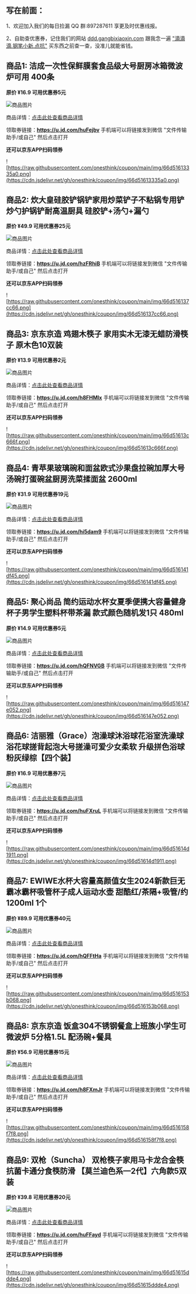 ## 写在前面：

1、欢迎加入我们的每日捡漏 QQ 群:897287611 享更及时优惠线报。

2、自助查优惠券，记住我们的网站 [ddd.gangbixiaoxin.com](https://ddd.gangbixiaoxin.com) 跟我念一遍 ["滴滴滴.钢笔小新.点抗"](https://ddd.gangbixiaoxin.com) 买东西之前查一查，没准儿就能省钱。

## 商品1: 洁成一次性保鲜膜套食品级大号厨房冰箱微波炉可用 400条

**原价 ¥16.9 可用优惠券5元**

![商品图片](http://img14.360buyimg.com/n1/jfs/t1/29838/39/21916/77803/66c581d8F3cbb26bd/93588a5aa88df506.jpg)

商品详情：[点击此处查看商品详情](https://union-click.jd.com/jdc?e=1003156031&amp;p=JF8BAdQJK1olXwIBVVhfDUwQB18IGlsUWwcEUltVDUoUBl9MRANLAjZbERscSkAJHTRQRA1CCVkdDwtCWhVLHTdNTwcKBENeCVAfUg8bUWlIWFJvA2Z5DRdcXisUSjphYVtePkF6OlxfDy8Rai1fcz9iP10DCTgfAFxXDxtxazliLn1GIwEPYTJ0dCt8GTtNOWViEikVVTh1ShdObC5lPmFbJBcpUEpzYSZOWzh3B29gHTYbfjlscw9ReAxhJG5iIAciST8VZwxzfCcTOE5hIjkCViNFZRB6eAJiGmZwPDwpfDRWYxZ4cjhxDwF0JiI0fAJ8QgxAez5hBHYEIiclWDxfYDN_Yid8JHUCFSo0aBMnehhSeQBUI0dnMRpbahQRYidgbiJeCwoOZF9tC0oXBGYOHF0cWDYyVF5tSSUXAGsIGVoTVDYDZF5bC08UBm4BGVgVVQcyVFZaOJy6u7qCqo6d5NKc3Inkr56ev7uWk2slbQUyVF9cCksTBG4KG2slXQUyV24DZkpEBW0JSA9HM1oDDg0ZUQ5EbW8IE14QXQ8LXG5fCUoVAV84KwkTHUULLgA9cxJeAjloGBJANHwCHz0acCUVAWhsHTJXCm5mIzwGCRZxQWc4G2s)

领取券链接：**https://u.jd.com/huFejbv** 手机端可以将链接发到微信 "文件传输助手/或自己" 然后点击打开

**还可以京东APP扫码领券**

![https://raw.githubusercontent.com/onesthink/coupon/main/img/66d51613335a0.png](https://cdn.jsdelivr.net/gh/onesthink/coupon/img/66d51613335a0.png)

## 商品2: 炊大皇硅胶铲锅铲家用炒菜铲子不粘锅专用铲炒勺护锅铲耐高温厨具 硅胶铲+汤勺+漏勺

**原价 ¥49.9 可用优惠券25元**

![商品图片](http://img14.360buyimg.com/n1/jfs/t1/131709/21/44024/84277/662b19eaF9a19fb29/a9766dc27a7ffd46.jpg)

商品详情：[点击此处查看商品详情](https://union-click.jd.com/jdc?e=1003156031&amp;p=JF8BAdoJK1olXwICXVtfCUwTCl8IGlsUXgcHXVZcD0sSB19MRANLAjZbERscSkAJHTRQRA1CCVkdDwtCWhVLHTdNTwcKBENeCVAfUg8bRhJyaC98H2VwBiYWYxxSXg1Qcj9XI1tEOlwEU0lqRwdJfwAcCQZGPR8odFxXDxtxazliLlNGIzcLWDxkfCh_cj9NOWJiEikFUiJ1ShdObABlNGFbEhcqUEp-YSZ0WyxNB1ZgHSobfANzUBZ7YAxhJG5hIBddSz1uew9zfCcTOE5hIjkCViNFZRB7eFpAGmZwLA4pQTxSYBZaci9cXANiVj4_cS90Rw9xfC12BEAEIzwhaih1YCh8YjNzKWVpESo0YBtsY3sKbk8XKDZALF04YRMTZw9WTyYTBFp9XRkLWz5BD2M4GmsWXAYFXVhaDkISM18IG2tUMw8DUltYAXsWM28OGF8WWAcLVlxVDksnA2cPK4y45dOI5YvVsZ-Ji7ixvI6c4dKc3G5tOEgnA24JGVsRWgcAVG5tCEgnAF9WdVpGXVEAVVZbZhcWWTxMQFxGMwYBVVtYDk0SBV8KGloXXzYyZBsgcjhjai1raQltFm1VEQM_UCJzQRFVXTUXBF0AKRo1SS9MCjsIXzJUKHoyVG4)

领取券链接：**https://u.jd.com/hzFRhiB** 手机端可以将链接发到微信 "文件传输助手/或自己" 然后点击打开

**还可以京东APP扫码领券**

![https://raw.githubusercontent.com/onesthink/coupon/main/img/66d516137cc66.png](https://cdn.jsdelivr.net/gh/onesthink/coupon/img/66d516137cc66.png)

## 商品3: 京东京造 鸡翅木筷子 家用实木无漆无蜡防滑筷子 原木色10双装

**原价 ¥13.9 可用优惠券2元**

![商品图片](http://img14.360buyimg.com/n1/jfs/t1/57800/31/26215/120953/66b33adbF2b510a61/94f42835b2f404b1.jpg)

商品详情：[点击此处查看商品详情](https://union-click.jd.com/jdc?e=1003156031&amp;p=JF8BAagJK1olXQUDU1taC0seBF8IGloUXgYCU1lbCkwnRzBQRQQlBENHFRxWFlVMWzBeTA9KQl1XSwwDVFVPRjtUBAJQAVsMFgQZBBVQYhx-cixOLQd8FA41aClpQwxsSAZoA2gAFxsPTxZAfzddE1JFJXNGHAZKSEdjeh9tbChAGnJ7PDkpQSBJexpsfzlMXAR1DFYvahFrRwxDYwh3FGZJIjxVcS9kf21rU1JFP1x1FD5fXiJsYAxWbyJhP3JbHRkrfDxKVhZJWjtNGG1gHS4WcDJjYRtrGwRhJGJnIAcuX3tgWm4JUzl-VGRmIhsmThxlYShoEiNTUQoyVW5eCUsQCmkPHVIQbTYCVG4LZksWAm4JE1wSXAUyVW5dDkgTAGoJElkRXgMGZF5VD3vArtfdkerA1b_WytaKsezCitPchdMlbTYBZF5cCUkXB2gJGVslbQYBZF1tViUWUGkLEl4cDmheVQQOTBETSwEIGFoRWAUGUF1tCkoWAW04K2tLGmdxIjcqUzsWfS9Yczt3I0ZhMA0AdRV5ASxNSRxICnpaAVZUWDNiRydQK1sl)

领取券链接：**https://u.jd.com/h8FHMlx** 手机端可以将链接发到微信 "文件传输助手/或自己" 然后点击打开

**还可以京东APP扫码领券**

![https://raw.githubusercontent.com/onesthink/coupon/main/img/66d51613c666f.png](https://cdn.jsdelivr.net/gh/onesthink/coupon/img/66d51613c666f.png)

## 商品4: 青苹果玻璃碗和面盆欧式沙果盘拉碗加厚大号汤碗打蛋碗盆厨房洗菜揉面盆 2600ml

**原价 ¥31.9 可用优惠券19元**

![商品图片](http://img14.360buyimg.com/n1/jfs/t1/228263/27/19383/175742/66751a03F3ac0980b/972690898e4532fa.jpg)

商品详情：[点击此处查看商品详情](https://union-click.jd.com/jdc?e=1003156031&amp;p=JF8BAdwJK1olXwIBVF9VDU0XA18IGlsUWwUFXFxVCkoeA19MRANLAjZbERscSkAJHTRQRA1CCVkdDwtCWhVLHTdNTwcKBENeCVAfUg8bYi4LQC5MWXBdCQZdcihoZTZwQTtBHFNnOlwpaztWeiloTlxzOgcHMRtYVVxXDxtxazliLn1AI1wHaDJ0aCt-ci9NOWVyEioVUit1SgdObABlP2FbEhcpQEtgYSZaWzh3AH9gVSobazlvYBtBTgxhJG5iIBcmVD9IVQ9zfCcTOE5hIjkCViNFZRNYbAF1WmVwIDkqayBTY21wciJ2OQNiVjo4fyhzChhQbzthFFNHIywpbz9lYCh8cg18Kl91ESk0bC1sY3sKbk8XKDZjBiInURZRWg0NAQwLB2ZLESIcTzF3D2M4GmsWXAYFXVhaDkISM18IG2tUMwYFVFlZDk4UM244G10WWQUHVVdfD08fBF8IE1wliqu6gdTs3cOu1_GAzOKyiI--gMDVOHsnAF8IGloXXQIFVVxdOHsXAF8LKwV7XFUFUVddC095X25SSB9IW1psVF5VDE8QBG8JK1kUXAQAZG5taQoUWBpRHy1KAF4CLj0ibhJvWQ9cWg5wMwR2Ny4ccQ13VmhufFoQOEMHCW5dOA)

领取券链接：**https://u.jd.com/hi5dam9** 手机端可以将链接发到微信 "文件传输助手/或自己" 然后点击打开

**还可以京东APP扫码领券**

![https://raw.githubusercontent.com/onesthink/coupon/main/img/66d516141df45.png](https://cdn.jsdelivr.net/gh/onesthink/coupon/img/66d516141df45.png)

## 商品5: 聚心尚品 简约运动水杯女夏季便携大容量健身杯子男学生塑料杯带茶漏 款式颜色随机发1只 480ml

**原价 ¥14.9 可用优惠券5元**

![商品图片](http://img14.360buyimg.com/n1/jfs/t1/188608/6/48043/168871/667269b1F4789c8d3/281a5fa2eb254712.jpg)

商品详情：[点击此处查看商品详情](https://union-click.jd.com/jdc?e=1003156031&amp;p=JF8BAdgJK1olVQ8KUV9ZDE4RM28JGl4TVQACVVtVCUoXMytXQwVKbV9HER8fA1UJWDdXTQxBAhlZAUEPVhcJWypcR0RMGFpfWhwHTEdkfCxjRCt1FVB6Lg0de0wVUzMKHj0SGVFsVisqWDRwBAhYYwAUIQUED14ZHwsbdxZ4fi9mJll1Cyo4fDheRxthbwNxPmJENBYHYSleZyl8QCtGOl8DHSgvCDt1SgtIbANPOWQDJBgqcT91ehxdTC9sNWN1DSkDfxRBYBRvZ11wFWV0MwEDYBlxfw9_by8dPX9YNykHfE10eg9hbC9-HmYANA4pezMRdxZ8fSJxIkN1LQcuayl0RBthST9sLmVeIwE5ajB3F219D1lgbWNHXBUbCEp8YCRYTlx1KXZwBh5ZXCsbD18JK1gUXQELUllbAU4nM28IKxp7VQ8LVlltCXsXBWwMGF4UVAQLVl1aOEsfBF_ftuPA17fX3OeJlsPAusjdkufBw44yZG5eOEsWAm0IH1wUXwYyZF5eOEgnXQEJSF0XXQMFUzABCRFERzNTHDUVXQ4AXF1YC0onAW4JGVklbTZxKx02Vzt3SzlwYQhVLgEABAJfDS0QRzhmGS5iDXllUzkNcBAWf2wOQFtRbQYy)

领取券链接：**https://u.jd.com/hQFNVGB** 手机端可以将链接发到微信 "文件传输助手/或自己" 然后点击打开

**还可以京东APP扫码领券**

![https://raw.githubusercontent.com/onesthink/coupon/main/img/66d516147e052.png](https://cdn.jsdelivr.net/gh/onesthink/coupon/img/66d516147e052.png)

## 商品6: 洁丽雅（Grace）泡澡球沐浴球花浴室洗澡球浴花球搓背起泡大号搓澡可爱少女柔软 升级拼色浴球粉灰绿棕【四个装】

**原价 ¥16.9 可用优惠券7元**

![商品图片](http://img14.360buyimg.com/n1/jfs/t1/130313/8/30212/103702/64212f9aF4415e7f6/52d5130dce16732c.jpg)

商品详情：[点击此处查看商品详情](https://union-click.jd.com/jdc?e=1003156031&amp;p=JF8BAdYJK1olXwIBVVhZAEMVAl8IGloTXQAFUltdCEMWCl9MRANLAjZbERscSkAJHTRQRA1CCVkdDwtCWhVLHTdNTwcKBENeCVAfUg8bQmdLRAdhNgJxPxonUC9nRQ1sQCdgOU12OlwJSz8fZWt2HyZDKEV3FikVblxXDxtxaz5hFGVDI1wPYTx0YDB8cg1NOWVmEikFUhh1ShdObS5lNGFYJBcpQEpzYW54WyxdB1ZgVSIbfBNwdQxRbAxhJG5iIAciSj9-cwhzfCcTOE5hIjkCViNFZRNrbDhmAXJaLy4-QS8fdR10ci92CEZ0LSYOfBJ0XxlxST91Lm4WVykqVxlHeg1rRyxsIW97JyEcfiJ3W19OElhlFn5kNT0jDzJXYS5oWgJLHk9UWFJtCXsUAm8PEl0SWw8HZG5dCHtWbW8KGVgSXwQCZF9tCE0UB2wNGlIQXQ8GU25dAEwn1MKwztGkiI67gMDV3_Kw1ua0z8WdbTYyV25dCUoVA2sPGlkVbTYCV25eOBV5AjwNTF0UDgJsCF8HWw9WCzBmG1gUXg4EUl9aOEkWAm0KK2slHA5BCwIpY09kaCtyQz9lG2RmDyIobABjbW1cWC8dOwJ8UCMLfQhiQRhAfWsVbQ)

领取券链接：**https://u.jd.com/huFXruL** 手机端可以将链接发到微信 "文件传输助手/或自己" 然后点击打开

**还可以京东APP扫码领券**

![https://raw.githubusercontent.com/onesthink/coupon/main/img/66d51614d1911.png](https://cdn.jsdelivr.net/gh/onesthink/coupon/img/66d51614d1911.png)

## 商品7: EWIWE水杯大容量高颜值女生2024新款巨无霸冰霸杯吸管杯子成人运动水壶 甜酷红/茶隔+吸管/约 1200ml 1个

**原价 ¥89.9 可用优惠券40元**

![商品图片](http://img14.360buyimg.com/n1/jfs/t1/246228/37/7947/100675/6648767cF66284280/f0057ab88e07608a.jpg)

商品详情：[点击此处查看商品详情](https://union-click.jd.com/jdc?e=1003156031&amp;p=JF8BAd4JK1olXwIBVVhaC00fB18IGlsUWQcKUFlYDkoWAl9MRANLAjZbERscSkAJHTRQRA1CCVkdDwtCWhVLHTdNTwcKBENeCVAfUg8beRxcUhhhC2ADE1sUQx5EQhldHChPW1xhOlwndQpkYglxTgVGJWVAIyI-ClxXDxtxazliLnVGIic5bz9keCt8citNOWV6EiovVTJ1Ag9ObABlDWFYNBc-QEp0YW5aWyxNAHBgHTYbazlgcQ9RTgxhJG5iIAciVD9IWT9zfCcTOE5hIjkCViNFZRNvewJiAnEAKDs9ezcDABh-Yj98KU95CD4VbCt0AhBWbSJtOGZmIFk-aiNweg1rXC98D2N2Nz0CfzJ3ZBRoD1lgSQR3ZDUIVU9VQmwSewVFPxxaCSk2QTxvVB8EF2sUbQUDVFlUDkwRCmo4K1sVbUdsVF1YD08UB2o4GmsVWwUGV1tcAU4SBmoAK1sdWjbV-eaIgvrCi9bchdPC5KHX3eKJlsMnM18LK1sUXAQCUFlcCksnM28LK1glA2gDB1heAU4eUAFUGgFGGUUKDTBdC0oTBm0KGV8lXwcDVlxtOHttcDtBWC9DOwdFURcWXRhWdToPaAETB2VsViQgSTh2ZRZdRQhtPkR1KD1fOEsn)

领取券链接：**https://u.jd.com/hQFFtHa** 手机端可以将链接发到微信 "文件传输助手/或自己" 然后点击打开

**还可以京东APP扫码领券**

![https://raw.githubusercontent.com/onesthink/coupon/main/img/66d516153b068.png](https://cdn.jsdelivr.net/gh/onesthink/coupon/img/66d516153b068.png)

## 商品8: 京东京造 饭盒304不锈钢餐盒上班族小学生可微波炉 5分格1.5L 配汤碗+餐具

**原价 ¥56.9 可用优惠券15元**

![商品图片](http://img14.360buyimg.com/n1/jfs/t1/232497/40/21939/106494/66821b33F3f67b627/296549a81aaf2c60.jpg)

商品详情：[点击此处查看商品详情](https://union-click.jd.com/jdc?e=1003156031&amp;p=JF8BAagJK1olXQUDU1taC0seBF8IGloUWQMKVV1ZCk0nRzBQRQQlBENHFRxWFlVMWzBeTA9KQl1XSwwDVFVPRjtUBAJQAVsMFgQZBEttXjEBZzlcOQF_Ezckdw9ICjcKY1xBCWgAMTYeckpNZz9DWg99GnNiUCFKSEdjeh9tbChmHXB7JD0payBWexpvaDlPDwR2HFc5ahFFRxltYz93FHZJIzxUay9jd218eVJzP195FypfbCJsYAxWbyJhP3JbVAApfDxKVhZJWj1dIm9iVCZbcDJjYRtrUhhhNH5mIz0mX3tBZDl0TgtMVGNjIg0ETElJUzlUWwBDUQoyVW5eCUsQCmkPHVIQbTYCVG4LZksWAm4JE1wSXAUyVW5dDkgTAGoJEl4RWgAEZF5VD3vArtfdkerA1b_WytaKsezCitPchdMlbTYBZF5cCUkXB2gJGVslbQYBZF1tViUWUGgNElsUX2heVQQOTAkRVQEIG1MRWAMEUlptCkoWAW04K2sVJ1tcXSI_QS8QfihhYiRRAg9aViZaXB95AQpgWCEUB2JSHx8JYAxiY2t3K1sl)

领取券链接：**https://u.jd.com/h8FXmJr** 手机端可以将链接发到微信 "文件传输助手/或自己" 然后点击打开

**还可以京东APP扫码领券**

![https://raw.githubusercontent.com/onesthink/coupon/main/img/66d516158f7f8.png](https://cdn.jsdelivr.net/gh/onesthink/coupon/img/66d516158f7f8.png)

## 商品9: 双枪（Suncha） 双枪筷子家用马卡龙合金筷抗菌卡通分食筷防滑 【莫兰迪色系—2代】六角款5双装

**原价 ¥39.8 可用优惠券20元**

![商品图片](http://img14.360buyimg.com/n1/jfs/t1/132259/22/29672/282940/62e9f027E12dbc2d7/063471f56cb825bc.jpg)

商品详情：[点击此处查看商品详情](https://union-click.jd.com/jdc?e=1003156031&amp;p=JF8BAdIJK1olXwIBVVhZCkkWC18IGloRWwECVVdcCkkQAl9MRANLAjZbERscSkAJHTRQRA1CCVkdDwtCWhVLHTdNTwcKBENeCVAfUg8bVGphHj1HOX5YAlwZDRx2UG1-SV9nKVx_OlwZUDMSQQpOfVhAFgBUKAsVflxXDxtxaz5hPn1cICctWzxkaCp_GStNOWJyEioVUiJ1Sm5Oey5lPWFYKBc9QEp3YSZ4Wyx3AH9gVSIbaAN_UxZ7fAxhJG5iIAciTTxuUT9zfCcTOE5hIjkCViNFZRNoezhyHXF7Py4-UR5Wdx1wcixMJkZ0Nio5fAJ8XBh6bz1iB24KIicLYShfYDN_Yid8JHV5FCokcBMnUxNYbClBPQRnFBYAfBtRViRvGyYUPQoOZF9tC0oXBGYOHF0cWDYyVF5tSSUXAG4OGl0lXDYCUl1ZC04WCmsJGFMUbQYKU26KpfPCid7dk-LBw47V7fmIgffDnec4K2sWbQYDVVxdDEwWAW84K1sWbQUyCjBcW0wSV24MEjVJXFxREBkeSyUXA2cNElIWVA4yVl9cCkknM19fHjIQO1RmLAQLCg8SVA5bGS1HWXR2DiMzCg9Pe2pKfh1zXlNJUgghXQNhM284)

领取券链接：**https://u.jd.com/huFFayd** 手机端可以将链接发到微信 "文件传输助手/或自己" 然后点击打开

**还可以京东APP扫码领券**

![https://raw.githubusercontent.com/onesthink/coupon/main/img/66d51615ddde4.png](https://cdn.jsdelivr.net/gh/onesthink/coupon/img/66d51615ddde4.png)


